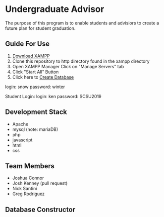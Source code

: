 # Undergraduate Advisor
The purpose of this program is to enable students and advisiors to create a future plan for student graduation.

## Guide For Use
1. [Download XAMPP](https://www.apachefriends.org/download.html)
2. Clone this repository to http directory found in the xampp directory
3. Open XAMPP Manager Click on "Manage Servers" tab
4. Click "Start All" Button
5. Click here to [Create Database](http://localhost/ug-advisor/php/start.php)

login: snow
password: winter

Student Login:
login: ken
password: SCSU2019

## Development Stack
- Apache
- mysql (note: mariaDB)
- php
- javascript
- html
- css

## Team Members
- Joshua Connor
- Josh Kenney (pull request)
- Nick Santini
- Greg Rodriguez

## Database Constructor
